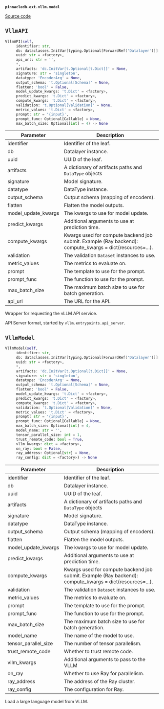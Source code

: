 **`pinnacledb.ext.vllm.model`** 

[Source code](https://github.com/SuperDuperDB/pinnacledb/blob/main/pinnacledb/ext/vllm/model.py)

## `VllmAPI` 

```python
VllmAPI(self,
     identifier: str,
     db: dataclasses.InitVar[typing.Optional[ForwardRef('Datalayer')]] = None,
     uuid: str = <factory>,
     api_url: str = '',
     *,
     artifacts: 'dc.InitVar[t.Optional[t.Dict]]' = None,
     signature: str = 'singleton',
     datatype: 'EncoderArg' = None,
     output_schema: 't.Optional[Schema]' = None,
     flatten: 'bool' = False,
     model_update_kwargs: 't.Dict' = <factory>,
     predict_kwargs: 't.Dict' = <factory>,
     compute_kwargs: 't.Dict' = <factory>,
     validation: 't.Optional[Validation]' = None,
     metric_values: 't.Dict' = <factory>,
     prompt: str = '{input}',
     prompt_func: Optional[Callable] = None,
     max_batch_size: Optional[int] = 4) -> None
```
| Parameter | Description |
|-----------|-------------|
| identifier | Identifier of the leaf. |
| db | Datalayer instance. |
| uuid | UUID of the leaf. |
| artifacts | A dictionary of artifacts paths and `DataType` objects |
| signature | Model signature. |
| datatype | DataType instance. |
| output_schema | Output schema (mapping of encoders). |
| flatten | Flatten the model outputs. |
| model_update_kwargs | The kwargs to use for model update. |
| predict_kwargs | Additional arguments to use at prediction time. |
| compute_kwargs | Kwargs used for compute backend job submit. Example (Ray backend): compute_kwargs = dict(resources=...). |
| validation | The validation ``Dataset`` instances to use. |
| metric_values | The metrics to evaluate on. |
| prompt | The template to use for the prompt. |
| prompt_func | The function to use for the prompt. |
| max_batch_size | The maximum batch size to use for batch generation. |
| api_url | The URL for the API. |

Wrapper for requesting the vLLM API service.

API Server format, started by `vllm.entrypoints.api_server`.

## `VllmModel` 

```python
VllmModel(self,
     identifier: str,
     db: dataclasses.InitVar[typing.Optional[ForwardRef('Datalayer')]] = None,
     uuid: str = <factory>,
     *,
     artifacts: 'dc.InitVar[t.Optional[t.Dict]]' = None,
     signature: str = 'singleton',
     datatype: 'EncoderArg' = None,
     output_schema: 't.Optional[Schema]' = None,
     flatten: 'bool' = False,
     model_update_kwargs: 't.Dict' = <factory>,
     predict_kwargs: 't.Dict' = <factory>,
     compute_kwargs: 't.Dict' = <factory>,
     validation: 't.Optional[Validation]' = None,
     metric_values: 't.Dict' = <factory>,
     prompt: str = '{input}',
     prompt_func: Optional[Callable] = None,
     max_batch_size: Optional[int] = 4,
     model_name: str = '',
     tensor_parallel_size: int = 1,
     trust_remote_code: bool = True,
     vllm_kwargs: dict = <factory>,
     on_ray: bool = False,
     ray_address: Optional[str] = None,
     ray_config: dict = <factory>) -> None
```
| Parameter | Description |
|-----------|-------------|
| identifier | Identifier of the leaf. |
| db | Datalayer instance. |
| uuid | UUID of the leaf. |
| artifacts | A dictionary of artifacts paths and `DataType` objects |
| signature | Model signature. |
| datatype | DataType instance. |
| output_schema | Output schema (mapping of encoders). |
| flatten | Flatten the model outputs. |
| model_update_kwargs | The kwargs to use for model update. |
| predict_kwargs | Additional arguments to use at prediction time. |
| compute_kwargs | Kwargs used for compute backend job submit. Example (Ray backend): compute_kwargs = dict(resources=...). |
| validation | The validation ``Dataset`` instances to use. |
| metric_values | The metrics to evaluate on. |
| prompt | The template to use for the prompt. |
| prompt_func | The function to use for the prompt. |
| max_batch_size | The maximum batch size to use for batch generation. |
| model_name | The name of the model to use. |
| tensor_parallel_size | The number of tensor parallelism. |
| trust_remote_code | Whether to trust remote code. |
| vllm_kwargs | Additional arguments to pass to the VLLM |
| on_ray | Whether to use Ray for parallelism. |
| ray_address | The address of the Ray cluster. |
| ray_config | The configuration for Ray. |

Load a large language model from VLLM.

